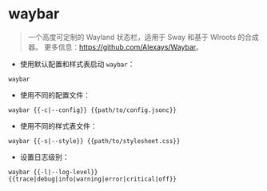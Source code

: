 # waybar

> 一个高度可定制的 Wayland 状态栏，适用于 Sway 和基于 Wlroots 的合成器。
> 更多信息：<https://github.com/Alexays/Waybar>。

- 使用默认配置和样式表启动 `waybar`：

`waybar`

- 使用不同的配置文件：

`waybar {{-c|--config}} {{path/to/config.jsonc}}`

- 使用不同的样式表文件：

`waybar {{-s|--style}} {{path/to/stylesheet.css}}`

- 设置日志级别：

`waybar {{-l|--log-level}} {{trace|debug|info|warning|error|critical|off}}`